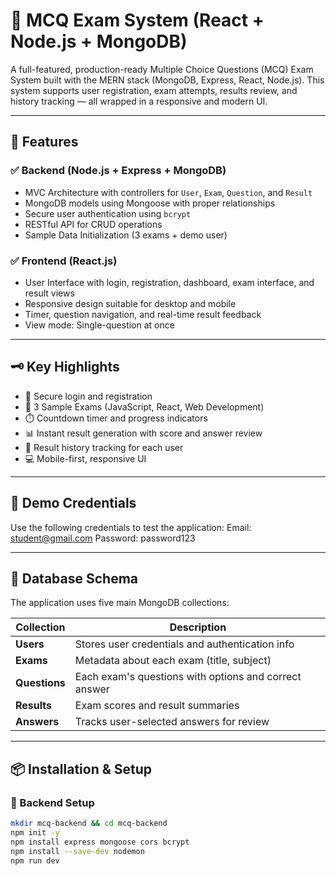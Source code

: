 # 📝 MCQ Exam System (React + Node.js + MongoDB)

A full-featured, production-ready Multiple Choice Questions (MCQ) Exam System built with the MERN stack (MongoDB, Express, React, Node.js). This system supports user registration, exam attempts, results review, and history tracking — all wrapped in a responsive and modern UI.

---

## 🚀 Features

### ✅ Backend (Node.js + Express + MongoDB)
- MVC Architecture with controllers for `User`, `Exam`, `Question`, and `Result`
- MongoDB models using Mongoose with proper relationships
- Secure user authentication using `bcrypt`
- RESTful API for CRUD operations
- Sample Data Initialization (3 exams + demo user)

### ✅ Frontend (React.js)
- User Interface with login, registration, dashboard, exam interface, and result views
- Responsive design suitable for desktop and mobile
- Timer, question navigation, and real-time result feedback
- View mode: Single-question at once

---

## 🗝️ Key Highlights

- 🔐 Secure login and registration
- 📝 3 Sample Exams (JavaScript, React, Web Development)
- ⏱️ Countdown timer and progress indicators
- 📊 Instant result generation with score and answer review
- 📁 Result history tracking for each user
- 💻 Mobile-first, responsive UI

---

## 🧪 Demo Credentials

Use the following credentials to test the application:
Email: student@gmail.com
Password: password123


---

## 📂 Database Schema

The application uses five main MongoDB collections:

| Collection | Description |
|-----------|-------------|
| **Users** | Stores user credentials and authentication info |
| **Exams** | Metadata about each exam (title, subject) |
| **Questions** | Each exam's questions with options and correct answer |
| **Results** | Exam scores and result summaries |
| **Answers** | Tracks user-selected answers for review |

---

## 📦 Installation & Setup

### 🔧 Backend Setup

```bash
mkdir mcq-backend && cd mcq-backend
npm init -y
npm install express mongoose cors bcrypt
npm install --save-dev nodemon
npm run dev
